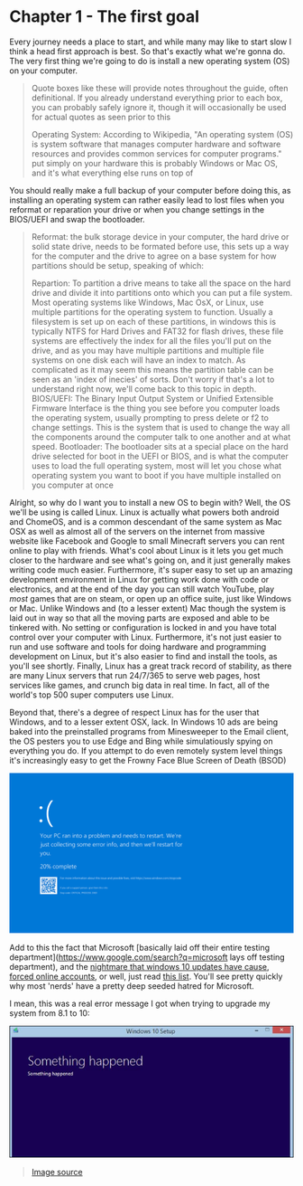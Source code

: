 

# Chapter 1 - The first goal

Every journey needs a place to start, and while many may like to start slow I think a head first approach is best. So that's exactly what we're gonna do. The very first thing we're going to do is install a new operating system (OS) on your computer.

> Quote boxes like these will provide notes throughout the guide, often definitional. If you already understand everything prior to each box, you can probably safely ignore it, though it will occasionally be used for actual quotes as seen prior to this
> 
> Operating System: According to Wikipedia, "An operating system (OS) is system software that manages computer hardware and software resources and provides common services for computer programs." put simply on your hardware this is probably Windows or Mac OS, and it's what everything else runs on top of

You should really make a full backup of your computer before doing this, as installing an operating system can rather easily lead to lost files when you reformat or reparation your drive or when you change settings in the BIOS/UEFI and swap the bootloader.

> Reformat: the bulk storage device in your computer, the hard drive or solid state drive, needs to be formated before use, this sets up a way for the computer and the drive to agree on a base system for how partitions should be setup, speaking of which:
> 
> Repartion: To partition a drive means to take all the space on the hard drive and divide it into partitions onto which you can put a file system. Most operating systems like Windows, Mac OsX, or Linux, use multiple partitions for the operating system to function. Usually a filesystem is set up on each of these partitions, in windows this is typically NTFS for Hard Drives and FAT32 for flash drives, these file systems are effectively the index for all the files you'll put on the drive, and as you may have multiple partitions and multiple file systems on one disk each will have an index to match. As complicated as it may seem this means the partition table can be seen as an 'index of inecies' of sorts. Don't worry if that's a lot to understand right now, we'll come back to this topic in depth.
> BIOS/UEFI: The Binary Input Output System or Unified Extensible Firmware Interface is the thing you see before you computer loads the operating system, usually prompting to press delete or f2 to change settings. This is the system that is used to change the way all the components around the computer talk to one another and at what speed.
> Bootloader: The bootloader sits at a special place on the hard drive selected for boot in the UEFI or BIOS, and is what the computer uses to load the full operating system, most will let you chose what operating system you want to boot if you have multiple installed on you computer at once

Alright, so why do I want you to install a new OS to begin with? Well, the OS we'll be using is called Linux. Linux is actually what powers both android and ChomeOS, and is a common descendant of the same system as Mac OSX as well as almost all of the servers on the internet from massive website like Facebook and Google to small Minecraft servers you can rent online to play with friends. What's cool about Linux is it lets you get much closer to the hardware and see what's going on, and it just generally makes writing code much easier. Furthermore, it's super easy to set up an amazing development environment in Linux for getting work done with code or electronics, and at the end of the day you can still watch YouTube, play *most* games that are on steam, or open up an office suite, just like Windows or Mac. Unlike Windows and (to a lesser extent) Mac though the system is laid out in way so that all the moving parts are exposed and able to be tinkered with. No setting or configuration is locked in and you have total control over your computer with Linux. Furthermore, it's not just easier to run and use software and tools for doing hardware and programming development on Linux, but it's also easier to find and install the tools, as you'll see shortly. Finally, Linux has a great track record of stability, as there are many Linux servers that run 24/7/365 to serve web pages, host services like games, and crunch big data in real time. In fact, all of the world's top 500 super computers use Linux.

Beyond that, there's a degree of respect Linux has for the user that Windows, and to a lesser extent OSX, lack. In Windows 10 ads are being baked into the preinstalled programs from Minesweeper to the Email client, the OS pesters you to use Edge and Bing while simulatiously spying on everything you do. If you attempt to do even remotely system level things it's increasingly easy to get the Frowny Face Blue Screen of Death (BSOD)

![Bsodwindows10](../content/openg/Bsodwindows10.png)

Add to this the fact that Microsoft [basically laid off their entire testing department](https://www.google.com/search?q=microsoft lays off testing department), and the [nightmare that windows 10 updates have cause](https://www.howtogeek.com/658194/windows-10s-new-update-is-deleting-peoples-files-again/), [forced online accounts](https://readhacker.news/s/4htmg), or well, just read [this list](https://itvision.altervista.org/why-windows-10-sucks.html). You'll see pretty quickly why most 'nerds' have a pretty deep seeded hatred for Microsoft.

I mean, this was a real error message I got when trying to upgrade my system from 8.1 to 10:

![somethinghappened](../content/openg/somethinghappened.png)

> [Image source](https://answers.microsoft.com/en-us/windows/forum/windows_10/unable-to-upgrade-to-windows-10-something-happened/be12b76d-af02-46a1-a00c-4e4af0c29588)
